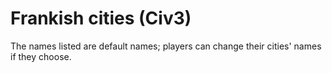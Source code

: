 # Frankish cities (Civ3)

The names listed are default names; players can change their cities' names if they choose.